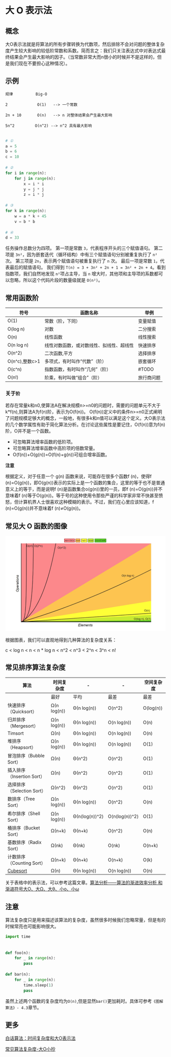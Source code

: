 # 大 O 表示法

## 概念

大O表示法就是将算法的所有步骤转换为代数项，然后排除不会对问题的整体复杂度产生较大影响的较低阶常数和系数。简而言之：我们只关注表达式中对表达式最终结果会产生最大影响的因子。（当常数非常大而n很小的时候并不是这样的，但是我们现在不要担心这种情况）。

## 示例
```shell
规律          Big-O

2             O(1)   --> 一个常数

2n + 10       O(n)   --> n 对整体结果会产生最大影响

5n^2         O(n^2) --> n^2 具有最大影响
```

```python

# ①
a = 5
b = 6
c = 10

# ②
for i in range(n):
    for j in range(n):
        x = i * i
        y = j * j
        z = i * j
        
# ③
for k in range(n):
    w = a * k + 45
    v = b * b
    
# ④
d = 33
```
任务操作总数分为四项。
第一项是常数 `3`，代表程序开头的三个赋值语句。
第二项是 `3n²`，因为嵌套迭代（循环结构）中有三个赋值语句分别被重复执行了 `n²` 次。
第三项是 `2n`，表示两个赋值语句被重复执行了 `n` 次。
最后一项是常数 `1`，代表最后的赋值语句。
我们得到 `T(n) = 3 + 3n² + 2n + 1 = 3n² + 2n + 4`。看到指数项，我们自然地发现 `n²`项占主导，当 `n` 增大时，其他项和主导项的系数都可以忽略，所以这个代码片段的数量级就是 `O(n²)`。

## 常用函数阶

| 符号         | 函数名称                             |           举例|
| -------------- | ---------------------------------------- | --- |
| O(1)           | 常数（阶，下同）                 |   变量赋值  |
| O(log n)       | 对数                                   |   二分搜索   |
| O(n)           | 线性函数                             |线性搜索|
| O(n log n)     | 线性对数函数，或对数线性、拟线性、超线性 |快速排序|
| O(n^2)         | 二次函数,平方                      | 选择排序  |
| O(n^c),整数c>1 | 多项式，有时叫作“代数”（阶） | 嵌套循环 |
| O(c^n)         | 指数函数，有时叫作“几何”（阶） | #TODO  |
| O(n!)          | 阶乘，有时叫做“组合”（阶） | 旅行商问题 |

### 关于`阶`

若存在常量k和n0,使算法A在解决规模n>=n0的问题时，需要的问题单元不大于k*f(n),则算法A为f(n)阶，表示为O(f(n))。
O(f(n))定义中的条件n>=n0正式阐明了问题规模足够大的概念，一般地，有很多k和n值可以满足这个定义。大O表示法的几个数学属性有助于简化算法分析。在讨论这些属性是要记住，O(f(n))意为f(n)阶，O并不是一个函数。
- 可忽略算法增率函数的低阶项。
- 可忽略算法增率函数中高阶项的倍数常量。
- O(f(n))+O(g(n))=O(f(n)+g(n))可组合增率函数。

**注意**

根据定义，对于任意一个 g(n) 函数来说，可能存在很多个函数f (n)，使得f (n)=O(g(n))，即O(g(n))表示的实际上是一个函数的集合，这里的等于也不是普通意义上的等于，而是说明f (n)是函数集合o(g(n))里的一员，即f (n)=O(g(n))并不意味着f (n)等于O(g(n))。等于号的这种使用令那些严谨的科学家非常不快甚至愤怒，但计算机界人士很喜欢这种模糊的表示。不过，我们在心里应该知道，f (n)=O(g(n))并不意味着f (n)≠O(g(n))。

## 常见大 O 函数的图像

![大 O 复杂度图表](./img/big_O_figure.jpg)

根据图表，我们可以直观地得到几种算法的复杂度关系：

c < log n < n < n * log n < n^2 < n^3 < 2^n < 3^n < n!

## 常见排序算法复杂度

| 算法                     | 时间复杂度 |         -       |      -          | 空间复杂度 |
| -------------------------- | ----------- | -------------- | -------------- | ---------- |
|                            | 最好      | 平均         | 最差         | 最差     |
| 快速排序（Quicksort）  | Ω(n log(n)) | Θ(n log(n))   | O(n^2)         | O(log(n))  |
| 归并排序（Mergesort） | Ω(n log(n)) | Θ(n log(n))   | O(n log(n))    | O(n)       |
| Timsort                    | Ω(n)       | Θ(n log(n))   | O(n log(n))    | O(n)       |
| 堆排序（Heapsort）    | Ω(n log(n)) | Θ(n log(n))   | O(n log(n))    | O(1)       |
| 冒泡排序（Bubble Sort） | Ω(n)       | Θ(n^2)        | O(n^2)         | O(1)       |
| 插入排序（Insertion Sort） | Ω(n)       | Θ(n^2)        | O(n^2)         | O(1)       |
| 选择排序（Selection Sort） | Ω(n^2)     | Θ(n^2)        | O(n^2)         | O(1)       |
| 数排序（Tree Sort）   | Ω(n log(n)) | Θ(n log(n))   | O(n^2)         | O(n)       |
| 希尔排序（Shell Sort） | Ω(n log(n)) | Θ(n(log(n))^2) | O(n(log(n))^2) | O(1)       |
| 桶排序（Bucket Sort） | Ω(n+k)     | Θ(n+k)        | O(n^2)         | O(n)       |
| 基数排序（Radix Sort） | Ω(nk)      | Θ(nk)         | O(nk)          | O(n+k)     |
| 计数排序（Counting Sort） | Ω(n+k)     | Θ(n+k)        | O(n+k)         | O(k)       |
| [Cubesort](http://en.wikipedia.org/wiki/Cubesort) | Ω(n)       | Θ(n log(n))   | O(n log(n))    | O(n)       |

关于表格中的表示法，可以参考这篇文章。[算法分析——算法的渐进效率分析 和 渐进符号大O、大Ω、大θ、小o、小ω](https://blog.csdn.net/qq_28382071/article/details/80193541)
## 注意

算法复杂度只是用来描述该算法的复杂度，虽然很多时候我们忽略常量，但是有的时候常亮也可能影响很大。
```python
import time


def foo(n):
    for _ in range(n):
        pass
        
def bar(n):
    for _ in range(n):
        time.sleep(1)
        pass
```
虽然上述两个函数的复杂度均为`O(n)`,但是显然`bar()`更加耗时。具体可参考`《图解算法》- 4.3`章节。

## 更多

[白话算法：时间复杂度和大O表示法](https://www.jianshu.com/p/59d09b9cee58)

[常见算法复杂度-大O小抄](http://bigocheatsheet.com/)